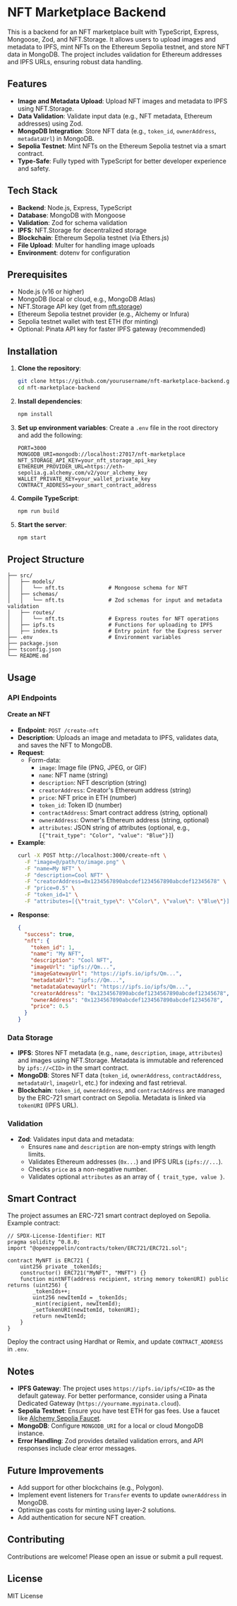 # NFT Marketplace Backend

This is a backend for an NFT marketplace built with TypeScript, Express, Mongoose, Zod, and NFT.Storage. It allows users to upload images and metadata to IPFS, mint NFTs on the Ethereum Sepolia testnet, and store NFT data in MongoDB. The project includes validation for Ethereum addresses and IPFS URLs, ensuring robust data handling.

## Features

- **Image and Metadata Upload**: Upload NFT images and metadata to IPFS using NFT.Storage.
- **Data Validation**: Validate input data (e.g., NFT metadata, Ethereum addresses) using Zod.
- **MongoDB Integration**: Store NFT data (e.g., `token_id`, `ownerAddress`, `metadataUrl`) in MongoDB.
- **Sepolia Testnet**: Mint NFTs on the Ethereum Sepolia testnet via a smart contract.
- **Type-Safe**: Fully typed with TypeScript for better developer experience and safety.

## Tech Stack

- **Backend**: Node.js, Express, TypeScript
- **Database**: MongoDB with Mongoose
- **Validation**: Zod for schema validation
- **IPFS**: NFT.Storage for decentralized storage
- **Blockchain**: Ethereum Sepolia testnet (via Ethers.js)
- **File Upload**: Multer for handling image uploads
- **Environment**: dotenv for configuration

## Prerequisites

- Node.js (v16 or higher)
- MongoDB (local or cloud, e.g., MongoDB Atlas)
- NFT.Storage API key (get from [nft.storage](https://nft.storage))
- Ethereum Sepolia testnet provider (e.g., Alchemy or Infura)
- Sepolia testnet wallet with test ETH (for minting)
- Optional: Pinata API key for faster IPFS gateway (recommended)

## Installation

1. **Clone the repository**:
   ```bash
   git clone https://github.com/yourusername/nft-marketplace-backend.git
   cd nft-marketplace-backend
   ```

2. **Install dependencies**:
   ```bash
   npm install
   ```

3. **Set up environment variables**:
   Create a `.env` file in the root directory and add the following:
   ```env
   PORT=3000
   MONGODB_URI=mongodb://localhost:27017/nft-marketplace
   NFT_STORAGE_API_KEY=your_nft_storage_api_key
   ETHEREUM_PROVIDER_URL=https://eth-sepolia.g.alchemy.com/v2/your_alchemy_key
   WALLET_PRIVATE_KEY=your_wallet_private_key
   CONTRACT_ADDRESS=your_smart_contract_address
   ```

4. **Compile TypeScript**:
   ```bash
   npm run build
   ```

5. **Start the server**:
   ```bash
   npm start
   ```

## Project Structure

```plaintext
├── src/
│   ├── models/
│   │   └── nft.ts              # Mongoose schema for NFT
│   ├── schemas/
│   │   └── nft.ts              # Zod schemas for input and metadata validation
│   ├── routes/
│   │   └── nft.ts              # Express routes for NFT operations
│   ├── ipfs.ts                 # Functions for uploading to IPFS
│   ├── index.ts                # Entry point for the Express server
├── .env                        # Environment variables
├── package.json
├── tsconfig.json
└── README.md
```

## Usage

### API Endpoints

#### Create an NFT
- **Endpoint**: `POST /create-nft`
- **Description**: Uploads an image and metadata to IPFS, validates data, and saves the NFT to MongoDB.
- **Request**:
  - Form-data:
    - `image`: Image file (PNG, JPEG, or GIF)
    - `name`: NFT name (string)
    - `description`: NFT description (string)
    - `creatorAddress`: Creator's Ethereum address (string)
    - `price`: NFT price in ETH (number)
    - `token_id`: Token ID (number)
    - `contractAddress`: Smart contract address (string, optional)
    - `ownerAddress`: Owner's Ethereum address (string, optional)
    - `attributes`: JSON string of attributes (optional, e.g., `[{"trait_type": "Color", "value": "Blue"}]`)
- **Example**:
  ```bash
  curl -X POST http://localhost:3000/create-nft \
    -F "image=@/path/to/image.png" \
    -F "name=My NFT" \
    -F "description=Cool NFT" \
    -F "creatorAddress=0x1234567890abcdef1234567890abcdef12345678" \
    -F "price=0.5" \
    -F "token_id=1" \
    -F "attributes=[{\"trait_type\": \"Color\", \"value\": \"Blue\"}]"
  ```
- **Response**:
  ```json
  {
    "success": true,
    "nft": {
      "token_id": 1,
      "name": "My NFT",
      "description": "Cool NFT",
      "imageUrl": "ipfs://Qm...",
      "imageGatewayUrl": "https://ipfs.io/ipfs/Qm...",
      "metadataUrl": "ipfs://Qm...",
      "metadataGatewayUrl": "https://ipfs.io/ipfs/Qm...",
      "creatorAddress": "0x1234567890abcdef1234567890abcdef12345678",
      "ownerAddress": "0x1234567890abcdef1234567890abcdef12345678",
      "price": 0.5
    }
  }
  ```

### Data Storage

- **IPFS**: Stores NFT metadata (e.g., `name`, `description`, `image`, `attributes`) and images using NFT.Storage. Metadata is immutable and referenced by `ipfs://<CID>` in the smart contract.
- **MongoDB**: Stores NFT data (`token_id`, `ownerAddress`, `contractAddress`, `metadataUrl`, `imageUrl`, etc.) for indexing and fast retrieval.
- **Blockchain**: `token_id`, `ownerAddress`, and `contractAddress` are managed by the ERC-721 smart contract on Sepolia. Metadata is linked via `tokenURI` (IPFS URL).

### Validation

- **Zod**: Validates input data and metadata:
  - Ensures `name` and `description` are non-empty strings with length limits.
  - Validates Ethereum addresses (`0x...`) and IPFS URLs (`ipfs://...`).
  - Checks `price` as a non-negative number.
  - Validates optional `attributes` as an array of `{ trait_type, value }`.

## Smart Contract

The project assumes an ERC-721 smart contract deployed on Sepolia. Example contract:
```solidity
// SPDX-License-Identifier: MIT
pragma solidity ^0.8.0;
import "@openzeppelin/contracts/token/ERC721/ERC721.sol";

contract MyNFT is ERC721 {
    uint256 private _tokenIds;
    constructor() ERC721("MyNFT", "MNFT") {}
    function mintNFT(address recipient, string memory tokenURI) public returns (uint256) {
        _tokenIds++;
        uint256 newItemId = _tokenIds;
        _mint(recipient, newItemId);
        _setTokenURI(newItemId, tokenURI);
        return newItemId;
    }
}
```

Deploy the contract using Hardhat or Remix, and update `CONTRACT_ADDRESS` in `.env`.

## Notes

- **IPFS Gateway**: The project uses `https://ipfs.io/ipfs/<CID>` as the default gateway. For better performance, consider using a Pinata Dedicated Gateway (`https://yourname.mypinata.cloud`).
- **Sepolia Testnet**: Ensure you have test ETH for gas fees. Use a faucet like [Alchemy Sepolia Faucet](https://sepoliafaucet.com).
- **MongoDB**: Configure `MONGODB_URI` for a local or cloud MongoDB instance.
- **Error Handling**: Zod provides detailed validation errors, and API responses include clear error messages.

## Future Improvements

- Add support for other blockchains (e.g., Polygon).
- Implement event listeners for `Transfer` events to update `ownerAddress` in MongoDB.
- Optimize gas costs for minting using layer-2 solutions.
- Add authentication for secure NFT creation.

## Contributing

Contributions are welcome! Please open an issue or submit a pull request.

## License

MIT License